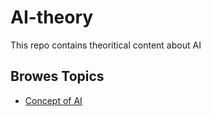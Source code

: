 # AI-theory

This repo contains theoritical content about AI

## Browes Topics

- [Concept of AI](Concept-of-AI)
